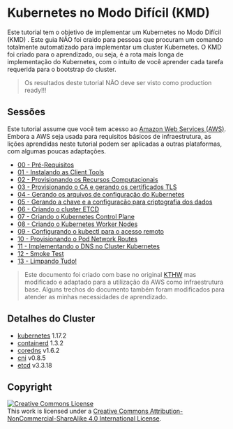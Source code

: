 # Kubernetes no Modo Difícil (KMD)
Este tutorial tem o objetivo de implementar um Kubernetes no Modo Difícil (KMD) . Este guia NÃO foi craido para pessoas que procuram um comando totalmente automatizado para implementar um cluster Kubernetes. O KMD foi criado para o aprendizado, ou seja, é a rota mais longa de implementação do Kubernetes, com o intuito de você aprender cada tarefa requerida para o bootstrap do cluster.

> Os resultados deste tutorial NÃO deve ser visto como production ready!!!

## Sessões

Este tutorial assume que você tem acesso ao [Amazon Web Services (AWS)](https://aws.amazon.com). Embora a AWS seja usada para requisitos básicos de infraestrutura, as lições aprendidas neste tutorial podem ser aplicadas a outras plataformas, com algumas poucas adaptações.

* [00 - Pré-Requisitos](docs/00-prerequisits.md)
* [01 - Instalando as Client Tools](docs/01-client-tools.md)
* [02 - Provisionando os Recursos Computacionais](docs/02-compute-resources.md)
* [03 - Provisionando o CA e gerando os certificados TLS](docs/03-certificate-authority.md)
* [04 - Gerando os arquivos de configuração do Kubernetes](docs/04-kubernetes-configuration-files.md)
* [05 - Gerando a chave e a configuracão para criptografia dos dados](docs/05-data-encryption-keys.md)
* [06 - Criando o cluster ETCD](docs/06-bootstrapping-etcd.md)
* [07 - Criando o Kubernetes Control Plane](docs/07-bootstrapping-kubernetes-controllers.md)
* [08 - Criando o Kubernetes Worker Nodes](docs/08-bootstrapping-kubernetes-workers.md)
* [09 - Configurando o kubectl para o acesso remoto](docs/09-configuring-kubectl.md)
* [10 - Provisionando o Pod Network Routes](docs/10-pod-network-routes.md)
* [11 - Implementando o DNS no Cluster Kubernetes](docs/11-dns-addon.md)
* [12 - Smoke Test](docs/12-smoke-test.md)
* [13 - Limpando Tudo!](docs/13-cleanup.md)

> Este documento foi criado com base no original [KTHW](https://github.com/kelseyhightower/kubernetes-the-hard-way) mas modificado e adaptado para a utilização da AWS como infraestrutura base. Alguns trechos do documento também foram modificados para atender as minhas necessidades de aprendizado.

## Detalhes do Cluster

* [kubernetes](https://github.com/kubernetes/kubernetes) 1.17.2
* [containerd](https://github.com/containerd/containerd) 1.3.2
* [coredns](https://github.com/coredns/coredns) v1.6.2
* [cni](https://github.com/containernetworking/cni) v0.8.5
* [etcd](https://github.com/coreos/etcd) v3.3.18

## Copyright

<a rel="license" href="http://creativecommons.org/licenses/by-nc-sa/4.0/"><img alt="Creative Commons License" style="border-width:0" src="https://i.creativecommons.org/l/by-nc-sa/4.0/88x31.png" /></a><br />This work is licensed under a <a rel="license" href="http://creativecommons.org/licenses/by-nc-sa/4.0/">Creative Commons Attribution-NonCommercial-ShareAlike 4.0 International License</a>.
